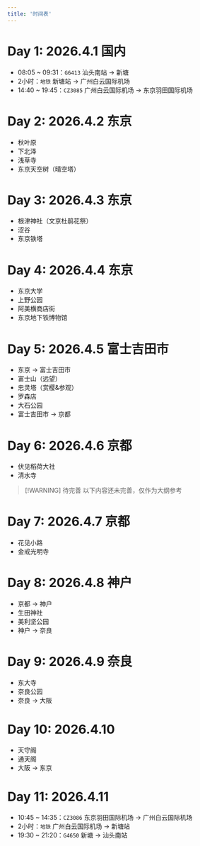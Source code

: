 ```yaml
---
title: '时间表'
---
```


# Day 1: 2026.4.1 国内

- 08:05 ~ 09:31：`G6413` 汕头南站 -> 新塘
- 2小时：`地铁` 新塘站 -> 广州白云国际机场
- 14:40 ~ 19:45：`CZ3085` 广州白云国际机场 -> 东京羽田国际机场 

# Day 2: 2026.4.2 东京

- 秋叶原
- 下北泽
- 浅草寺
- 东京天空树（晴空塔）

# Day 3: 2026.4.3 东京

- 根津神社（文京杜鹃花祭）
- 涩谷
- 东京铁塔

# Day 4: 2026.4.4 东京

- 东京大学
- 上野公园
- 阿美横商店街
- 东京地下铁博物馆

# Day 5: 2026.4.5 富士吉田市

- 东京 -> 富士吉田市
- 富士山（远望）
- 忠灵塔（赏樱&参观）
- 罗森店
- 大石公园
- 富士吉田市 -> 京都

# Day 6: 2026.4.6 京都

- 伏见稻荷大社
- 清水寺

> [!WARNING] 待完善
> 以下内容还未完善，仅作为大纲参考

# Day 7: 2026.4.7 京都

- 花见小路
- 金戒光明寺

# Day 8: 2026.4.8 神户

- 京都 -> 神户
- 生田神社
- 美利坚公园
- 神户 -> 奈良

# Day 9: 2026.4.9 奈良

- 东大寺
- 奈良公园
- 奈良 -> 大阪

# Day 10: 2026.4.10

- 天守阁
- 通天阁
- 大阪 -> 东京

# Day 11: 2026.4.11

- 10:45 ~ 14:35：`CZ3086` 东京羽田国际机场 -> 广州白云国际机场
- 2小时：`地铁` 广州白云国际机场 -> 新塘站
- 19:30 ~ 21:20：`G4650` 新塘 -> 汕头南站
